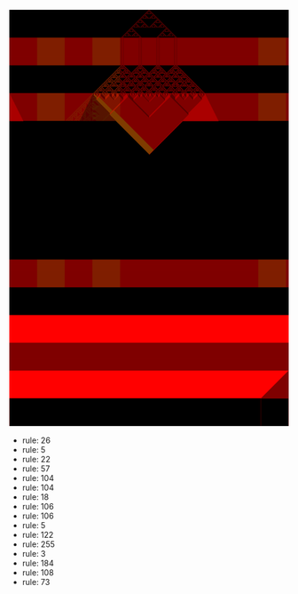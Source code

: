 ![photo](./output.png) 
 * rule: 26
* rule: 5
* rule: 22
* rule: 57
* rule: 104
* rule: 104
* rule: 18
* rule: 106
* rule: 106
* rule: 5
* rule: 122
* rule: 255
* rule: 3
* rule: 184
* rule: 108
* rule: 73
